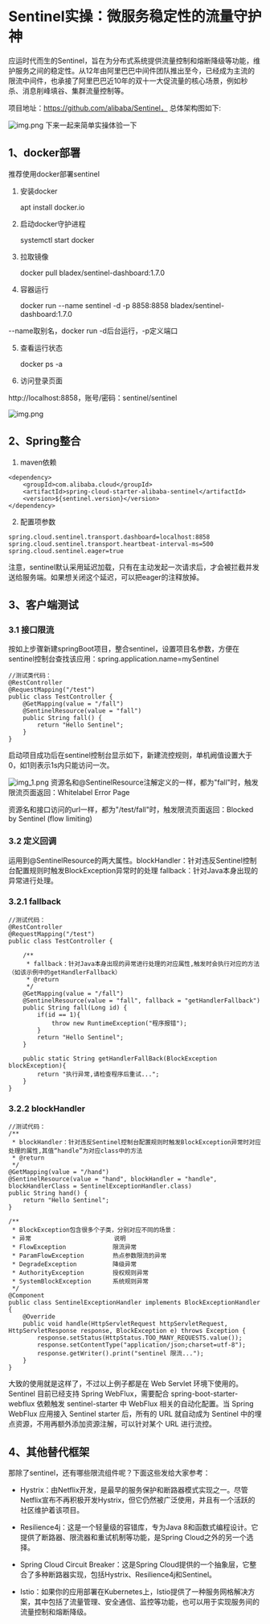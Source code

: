 # Sentinel实操：微服务稳定性的流量守护神

应运时代而生的Sentinel，旨在为分布式系统提供流量控制和熔断降级等功能，维护服务之间的稳定性。从12年由阿里巴巴中间件团队推出至今，已经成为主流的限流中间件，也承接了阿里巴巴近10年的双十一大促流量的核心场景，例如秒杀、消息削峰填谷、集群流量控制等。

项目地址：https://github.com/alibaba/Sentinel，
总体架构图如下:

![img.png](../../../img/middleware/sentinel/01/img.png)
下来一起来简单实操体验一下

## 1、docker部署

推荐使用docker部署sentinel

1.  安装docker


    apt install docker.io

2.  启动docker守护进程


    systemctl start docker

3.  拉取镜像


    docker pull bladex/sentinel-dashboard:1.7.0

4.  容器运行


    docker run --name sentinel -d -p 8858:8858 bladex/sentinel-dashboard:1.7.0

--name取别名，docker run -d后台运行，-p定义端口

5.  查看运行状态


    docker ps -a


6.  访问登录页面


http://localhost:8858，账号/密码：sentinel/sentinel

![img.png](../../../img/middleware/sentinel/01/img_2.png)
## 2、Spring整合

1.  maven依赖

```
<dependency>  
    <groupId>com.alibaba.cloud</groupId>  
    <artifactId>spring-cloud-starter-alibaba-sentinel</artifactId>  
    <version>${sentinel.version}</version>  
</dependency>  
```


2.  配置项参数

```
spring.cloud.sentinel.transport.dashboard=localhost:8858  
spring.cloud.sentinel.transport.heartbeat-interval-ms=500  
spring.cloud.sentinel.eager=true
```


注意，sentinel默认采用延迟加载，只有在主动发起一次请求后，才会被拦截并发送给服务端。如果想关闭这个延迟，可以把eager的注释放掉。

## 3、客户端测试

### 3.1 接口限流

按如上步骤新建springBoot项目，整合sentinel，设置项目名参数，方便在sentinel控制台查找该应用：spring.application.name=mySentinel

```
//测试类代码：
@RestController
@RequestMapping("/test")
public class TestController {
    @GetMapping(value = "/fall")
    @SentinelResource(value = "fall")
    public String fall() {
        return "Hello Sentinel";
    }
}
```

启动项目成功后在sentinel控制台显示如下，新建流控规则，单机阙值设置大于0，如1则表示1s内只能访问一次。

![img_1.png](../../../img/middleware/sentinel/01/img_1.png)
资源名和@SentinelResource注解定义的一样，都为"fall"时，触发限流页面返回：Whitelabel Error Page


资源名和接口访问的url一样，都为"/test/fall"时，触发限流页面返回：Blocked by Sentinel (flow limiting)

### 3.2 定义回调

运用到@SentinelResource的两大属性。blockHandler：针对违反Sentinel控制台配置规则时触发BlockException异常时的处理 fallback：针对Java本身出现的异常进行处理。

### 3.2.1 fallback

```
//测试代码：
@RestController
@RequestMapping("/test")
public class TestController {

    /**
     * fallback：针对Java本身出现的异常进行处理的对应属性,触发时会执行对应的方法（如该示例中的getHandlerFallback）
     * @return
     */
    @GetMapping(value = "/fall")
    @SentinelResource(value = "fall", fallback = "getHandlerFallback")
    public String fall(Long id) {
        if(id == 1){
            throw new RuntimeException("程序报错");
        }
        return "Hello Sentinel";
    }

    public static String getHandlerFallBack(BlockException blockException){
        return "执行异常,请检查程序后重试...";
    }
}
```

### 3.2.2 blockHandler

```
//测试代码：
/**
 * blockHandler：针对违反Sentinel控制台配置规则时触发BlockException异常时对应处理的属性,其值“handle”为对应class中的方法
 * @return
 */
@GetMapping(value = "/hand")
@SentinelResource(value = "hand", blockHandler = "handle", blockHandlerClass = SentinelExceptionHandler.class)
public String hand() {
    return "Hello Sentinel";
}

/**
 * BlockException包含很多个子类，分别对应不同的场景：
 * 异常                       说明
 * FlowException             限流异常
 * ParamFlowException        热点参数限流的异常
 * DegradeException          降级异常
 * AuthorityException        授权规则异常
 * SystemBlockException      系统规则异常
 */
@Component
public class SentinelExceptionHandler implements BlockExceptionHandler {
    @Override
    public void handle(HttpServletRequest httpServletRequest, HttpServletResponse response, BlockException e) throws Exception {
        response.setStatus(HttpStatus.TOO_MANY_REQUESTS.value());
        response.setContentType("application/json;charset=utf-8");
        response.getWriter().print("sentinel 限流...");
    }
}
```
大致的使用就是这样了，不过以上例子都是在 Web Servlet 环境下使用的。Sentinel 目前已经支持 Spring WebFlux，需要配合 spring-boot-starter-webflux 依赖触发 sentinel-starter 中 WebFlux 相关的自动化配置。当 Spring WebFlux 应用接入 Sentinel starter 后，所有的 URL 就自动成为 Sentinel 中的埋点资源，不用再额外添加资源注解，可以针对某个 URL 进行流控。

## 4、其他替代框架

那除了sentinel，还有哪些限流组件呢？下面这些发给大家参考：

*   Hystrix：由Netflix开发，是最早的服务保护和断路器模式实现之一。尽管Netflix宣布不再积极开发Hystrix，但它仍然被广泛使用，并且有一个活跃的社区维护着该项目。

*   Resilience4j：这是一个轻量级的容错库，专为Java 8和函数式编程设计。它提供了断路器、限流器和重试机制等功能，是Spring Cloud之外的另一个选择。

*   Spring Cloud Circuit Breaker：这是Spring Cloud提供的一个抽象层，它整合了多种断路器实现，包括Hystrix、Resilience4j和Sentinel。

*   Istio：如果你的应用部署在Kubernetes上，Istio提供了一种服务网格解决方案，其中包括了流量管理、安全通信、监控等功能，也可以用于实现服务间的流量控制和熔断降级。


